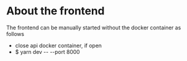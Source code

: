 # About the frontend

The frontend can be manually started without the docker container as follows

- close api docker container, if open
- $ yarn dev -- --port 8000
